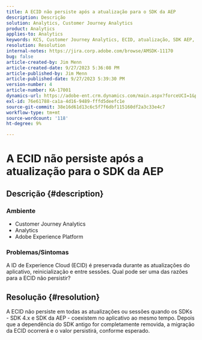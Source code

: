 ```yaml
---
title: A ECID não persiste após a atualização para o SDK da AEP
description: Descrição
solution: Analytics, Customer Journey Analytics
product: Analytics
applies-to: Analytics
keywords: KCS, Customer Journey Analytics, ECID, atualização, SDK AEP, Adobe Experience Platform, ID de Experience Cloud
resolution: Resolution
internal-notes: https://jira.corp.adobe.com/browse/AMSDK-11170
bug: false
article-created-by: Jim Menn
article-created-date: 9/27/2023 5:36:08 PM
article-published-by: Jim Menn
article-published-date: 9/27/2023 5:39:30 PM
version-number: 4
article-number: KA-17001
dynamics-url: https://adobe-ent.crm.dynamics.com/main.aspx?forceUCI=1&pagetype=entityrecord&etn=knowledgearticle&id=e48bd550-5c5d-ee11-be6f-6045bd006268
exl-id: 76e61788-ca1a-4d16-9489-fffd5deefc1e
source-git-commit: 38e16d61d13c6c5f7f6dbf115160df2a3c33e4c7
workflow-type: tm+mt
source-wordcount: '118'
ht-degree: 9%

---
```


# A ECID não persiste após a atualização para o SDK da AEP

## Descrição {#description}


### <b>Ambiente</b>

- Customer Journey Analytics
- Analytics
- Adobe Experience Platform




### <b>Problemas/Sintomas</b>

A ID de Experience Cloud (ECID) é preservada durante as atualizações do aplicativo, reinicialização e entre sessões. Qual pode ser uma das razões para a ECID não persistir?


## Resolução {#resolution}


A ECID não persiste em todas as atualizações ou sessões quando os SDKs - SDK 4.x e SDK da AEP - coexistem no aplicativo ao mesmo tempo. Depois que a dependência do SDK antigo for completamente removida, a migração da ECID ocorrerá e o valor persistirá, conforme esperado.
